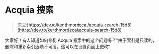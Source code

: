 # Acquia 搜索

> 原文:[https://dev.to/kenthmordecai/acquia-search-15d8](https://dev.to/kenthmordecai/acquia-search-15d8)

大家好！有人知道如何修复 Acquia 搜索中的这个问题吗？"由于索引是只读的，删除和重新索引选项不可用。这可以在设置页面上更改"